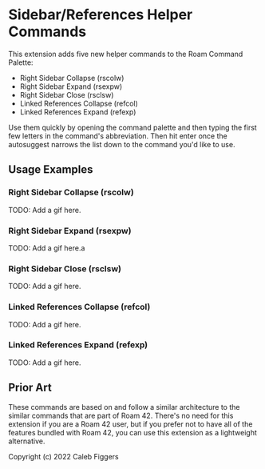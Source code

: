 # Sidebar/References Helper Commands

This extension adds five new helper commands to the Roam Command Palette:

- Right Sidebar Collapse (rscolw)
- Right Sidebar Expand (rsexpw)
- Right Sidebar Close (rsclsw)
- Linked References Collapse (refcol)
- Linked References Expand (refexp)

Use them quickly by opening the command palette and then typing the first few letters in the command's abbreviation. Then hit enter once the autosuggest narrows the list down to the command you'd like to use.

## Usage Examples

### Right Sidebar Collapse (rscolw)

TODO: Add a gif here.

### Right Sidebar Expand (rsexpw)

TODO: Add a gif here.a

### Right Sidebar Close (rsclsw)

TODO: Add a gif here.

### Linked References Collapse (refcol)

TODO: Add a gif here.

### Linked References Expand (refexp)

TODO: Add a gif here.

## Prior Art

These commands are based on and follow a similar architecture to the similar commands that are part of Roam 42. There's no need for this extension if you are a Roam 42 user, but if you prefer not to have all of the features bundled with Roam 42, you can use this extension as a lightweight alternative.

Copyright (c) 2022 Caleb Figgers
